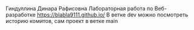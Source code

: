 Гиндуллина Динара Рафисовна
Лабораторная работа по Веб-разработке https://blabla9111.github.io/
В ветке dev можно посмотреть историю комитов, сам проект в ветке main
